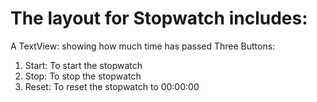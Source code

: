 # The layout for Stopwatch includes:

A TextView: showing how much time has passed
Three Buttons:
1. Start: To start the stopwatch
2. Stop: To stop the stopwatch
3. Reset: To reset the stopwatch to 00:00:00
